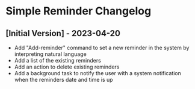 # Simple Reminder Changelog

## [Initial Version] - 2023-04-20

- Add "Add-reminder" command to set a new reminder in the system by interpreting natural language
- Add a list of the existing reminders
- Add an action to delete existing reminders
- Add a background task to notify the user with a system notification when the reminders date and time is up

